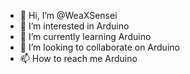 - 👋 Hi, I’m @WeaXSensei
- 👀 I’m interested in Arduino
- 🌱 I’m currently learning Arduino
- 💞️ I’m looking to collaborate on Arduino
- 📫 How to reach me Arduino

<!---Arduino is the best sh#t---!>
